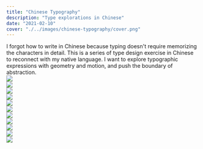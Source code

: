 ```yaml
---
title: "Chinese Typography"
description: "Type explorations in Chinese"
date: "2021-02-10"
cover: "./../images/chinese-typography/cover.png"
---
```


<div class="text">I forgot how to write in Chinese because typing doesn't require memorizing the characters in detail. This is a series  of type design exercise in Chinese to reconnect with my native language. I want to explore typographic expressions with geometry and motion, and push the boundary of abstraction.</div>

<div class="pp row">
  <img src="./../../images/chinese-typography/past.gif" />
</div>

<div class="pp row center">
  <img src="./../../images/chinese-typography/luck.png" />
</div>

<div class="pp row">
  <img src="./../../images/chinese-typography/big.gif" />
</div>

<div class="pp row right">
  <img src="./../../images/chinese-typography/future.gif" />
</div>

<div class="pp row center">
  <img src="./../../images/chinese-typography/future2.png" />
</div>

<div class="pp row">
  <img src="./../../images/chinese-typography/past.png" />
</div>

<div class="pp row right">
  <img src="./../../images/chinese-typography/huge.png" />
</div>

<div class="pp row center">
  <img src="./../../images/chinese-typography/strange1.png" />
</div>

<div class="pp row">
  <img src="./../../images/chinese-typography/strange0.png" />
</div>

<div class="pp row right">
  <img src="./../../images/chinese-typography/happy.png" />
</div>

<div class="pp row">
  <img src="./../../images/chinese-typography/safe.png" />
</div>
